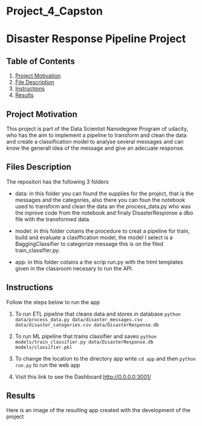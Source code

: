 # Project_4_Capston

# Disaster Response Pipeline Project

## Table of Contents

1. [Project Motivation](#motivation)
2. [File Description](#Description)
3. [Instructions](#Instructions)
4. [Results](#Results)


## Project Motivation <a name="motivation"></a>
This project is part of the Data Scientist Nanodegree Program of udacity, who has the aim to implement a pipeline to transform and clean the data and create a classification model to analyse several messages and can know the generall idea of the message and give an adecuate response.


## Files Description <a name="Description"></a>

The repositori has the following 3 folders

- data: in this folder you can found the supplies for the project, that is the messages and the categories, also there you can foun the notebook used to transform and clean the data an the process_data.py who was the inprove code from the notebook and finaly DisasterResponse a dbo file with the transformed data.

- model: in this folder cotains the procedure to creat a pipeline for train, build and evaluate a clasiffication model, the model I select is a BaggingClassifier to categorize message this is on the filed train_classifier.py.

- app: in this folder cotains a the scrip run.py with the html templates given in the classroom necesary to run the API.


## Instructions <a name="Instructions"></a>

Follow the steps below to run the app

1. To run ETL pipeline that cleans data and stores in database
        `python data/process_data.py data/disaster_messages.csv data/disaster_categories.csv data/DisasterResponse.db`
2. To run ML pipeline that trains classifier and saves
        `python models/train_classifier.py data/DisasterResponse.db models/classifier.pkl`

2. To change the location to the directory app write `cd app` and then `python run.py` to run the web app

3. Visit this link to see the Dashboard  http://0.0.0.0:3001/

## Results <a name="Results"></a>
Here is an image of the resulting app created with the development of the project

